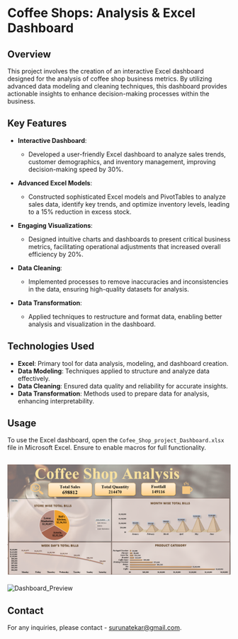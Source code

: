 # Coffee Shops: Analysis & Excel Dashboard
## Overview
This project involves the creation of an interactive Excel dashboard designed for the analysis of coffee shop business metrics. By utilizing advanced data modeling and cleaning techniques, this dashboard provides actionable insights to enhance decision-making processes within the business.

## Key Features
- **Interactive Dashboard**: 
  - Developed a user-friendly Excel dashboard to analyze sales trends, customer demographics, and inventory management, improving decision-making speed by 30%.
  
- **Advanced Excel Models**: 
  - Constructed sophisticated Excel models and PivotTables to analyze sales data, identify key trends, and optimize inventory levels, leading to a 15% reduction in excess stock.
  
- **Engaging Visualizations**: 
  - Designed intuitive charts and dashboards to present critical business metrics, facilitating operational adjustments that increased overall efficiency by 20%.

- **Data Cleaning**: 
  - Implemented processes to remove inaccuracies and inconsistencies in the data, ensuring high-quality datasets for analysis.

- **Data Transformation**: 
  - Applied techniques to restructure and format data, enabling better analysis and visualization in the dashboard.

## Technologies Used
- **Excel**: Primary tool for data analysis, modeling, and dashboard creation.
- **Data Modeling**: Techniques applied to structure and analyze data effectively.
- **Data Cleaning**: Ensured data quality and reliability for accurate insights.
- **Data Transformation**: Methods used to prepare data for analysis, enhancing interpretability.


## Usage
To use the Excel dashboard, open the `Cofee_Shop_project_Dashboard.xlsx` file in Microsoft Excel. Ensure to enable macros for full functionality.

## ![Dashboard Preview](Dashboard_preview.png)
![Dashboard_Preview](https://github.com/user-attachments/assets/6b1b4978-6b13-4b5b-86a1-398843870b3a)


## Contact
For any inquiries, please contact - surunatekar@gmail.com.
